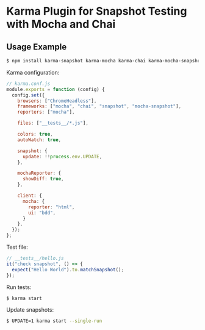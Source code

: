 # Karma Plugin for Snapshot Testing with Mocha and Chai

## Usage Example

```sh
$ npm install karma-snapshot karma-mocha karma-chai karma-mocha-snapshot mocha chai --save-dev
```

Karma configuration: 

```js
// karma.conf.js
module.exports = function (config) {
  config.set({
    browsers: ["ChromeHeadless"],
    frameworks: ["mocha", "chai", "snapshot", "mocha-snapshot"],
    reporters: ["mocha"],

    files: ["__tests__/*.js"],

    colors: true,
    autoWatch: true,

    snapshot: {
      update: !!process.env.UPDATE,
    },

    mochaReporter: {
      showDiff: true,
    },

    client: {
      mocha: {
        reporter: "html",
        ui: "bdd",
      }
    },
  });
};
```

Test file:

```js
// __tests__/hello.js
it("check snapshot", () => {
  expect("Hello World").to.matchSnapshot();
});
```

Run tests:

```sh
$ karma start
```

Update snapshots:

```sh
$ UPDATE=1 karma start --single-run
```
